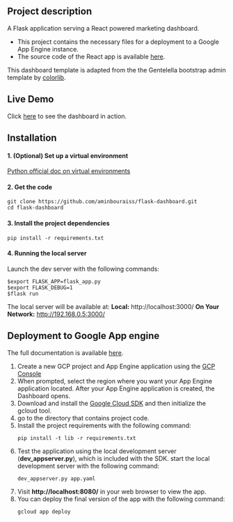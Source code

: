 ## Project description

A Flask application serving a React powered marketing dashboard. 
- This project contains the necessary files for a deployment to a Google App Engine instance.
- The source code of the React app is available [here](https://github.com/aminbouraiss/react-dashboard).

This dashboard template is adapted from the the Gentelella bootstrap admin template by [colorlib](https://colorlib.com/polygon/gentelella/index.html).

## Live Demo

Click [here](https://lively-welder-190307.appspot.com/) to see the dashboard in action.

## Installation

#### 1. (Optional) Set up a virtual environment
[Python official doc on virtual environments](https://docs.python.org/3/library/venv.html) 

#### 2. Get the code
```shell
git clone https://github.com/aminbouraiss/flask-dashboard.git
cd flask-dashboard
```    

#### 3. Install the project dependencies
```shell
pip install -r requirements.txt
```
#### 4. Running the local server
Launch the dev server with the following commands:
```shell
$export FLASK_APP=flask_app.py
$export FLASK_DEBUG=1
$flask run
```
The local server will be available at:
**Local:**            http://localhost:3000/
**On Your Network:**  http://192.168.0.5:3000/

## Deployment to Google App engine

The full documentation is available [here](https://cloud.google.com/appengine/docs/standard/python/quickstart).

1. Create a new GCP project and App Engine application using the [GCP Console](https://console.cloud.google.com/projectselector/appengine/create?lang=python&st=true&_ga=2.96565727.1573023038.1514731330-1693154763.1416115773)
2. When prompted, select the region where you want your App Engine application located. After your App Engine application is created, the Dashboard opens.
3. Download and install the [Google Cloud SDK](https://cloud.google.com/appengine/docs/standard/python/download) and then initialize the gcloud tool.
4. go to the directory that contains project code.
5. Install the project requirements with the following command:
	```shell
	pip install -t lib -r requirements.txt
	```
6. Test the application using the local development server (**dev_appserver.py**), which is included with the SDK. start the local development server with the following command:
	```shell
	dev_appserver.py app.yaml
	```
7. Visit **http://localhost:8080/** in your web browser to view the app.
8. You can deploy the final version of the app with the following command:
	```shell
	gcloud app deploy
	```










